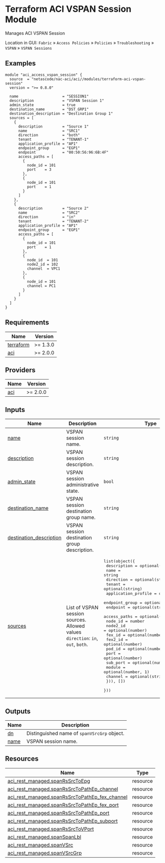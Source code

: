 <!-- BEGIN_TF_DOCS -->
# Terraform ACI VSPAN Session Module

Manages ACI VSPAN Session

Location in GUI:
`Fabric` » `Access Policies` » `Policies` » `Troubleshooting` » `VSPAN` » `VSPAN Sessions`

## Examples

```hcl
module "aci_access_vspan_session" {
  source  = "netascode/nac-aci/aci//modules/terraform-aci-vspan-session"
  version = ">= 0.8.0"

  name                    = "SESSION1"
  description             = "VSPAN Session 1"
  admin_state             = true
  destination_name        = "DST_GRP1"
  destination_description = "Destination Group 1"
  sources = [
    {
      description         = "Source 1"
      name                = "SRC1"
      direction           = "both"
      tenant              = "TENANT-1"
      application_profile = "AP1"
      endpoint_group      = "EGP1"
      endpoint            = "00:50:56:96:6B:4F"
      access_paths = [
        {
          node_id = 101
          port    = 3
        },
        {
          node_id = 101
          port    = 1
        }
      ]
    },
    {
      description         = "Source 2"
      name                = "SRC2"
      direction           = "in"
      tenant              = "TENANT-2"
      application_profile = "AP1"
      endpoint_group      = "EGP1"
      access_paths = [
        {
          node_id = 101
          port    = 1
        },
        {
          node_id  = 101
          node2_id = 102
          channel  = VPC1
        },
        {
          node_id = 101
          channel = PC1
        }
      ]
    }
  ]
}
```

## Requirements

| Name | Version |
|------|---------|
| <a name="requirement_terraform"></a> [terraform](#requirement\_terraform) | >= 1.3.0 |
| <a name="requirement_aci"></a> [aci](#requirement\_aci) | >= 2.0.0 |

## Providers

| Name | Version |
|------|---------|
| <a name="provider_aci"></a> [aci](#provider\_aci) | >= 2.0.0 |

## Inputs

| Name | Description | Type | Default | Required |
|------|-------------|------|---------|:--------:|
| <a name="input_name"></a> [name](#input\_name) | VSPAN session name. | `string` | n/a | yes |
| <a name="input_description"></a> [description](#input\_description) | VSPAN session description. | `string` | `""` | no |
| <a name="input_admin_state"></a> [admin\_state](#input\_admin\_state) | VSPAN session administrative state. | `bool` | `true` | no |
| <a name="input_destination_name"></a> [destination\_name](#input\_destination\_name) | VSPAN session destination group name. | `string` | n/a | yes |
| <a name="input_destination_description"></a> [destination\_description](#input\_destination\_description) | VSPAN session destination group description. | `string` | `""` | no |
| <a name="input_sources"></a> [sources](#input\_sources) | List of VSPAN session sources. Allowed values `direction`: `in`, `out`, `both`. | <pre>list(object({<br>    description         = optional(string, "")<br>    name                = string<br>    direction           = optional(string, "both")<br>    tenant              = optional(string)<br>    application_profile = optional(string)<br>    endpoint_group      = optional(string)<br>    endpoint            = optional(string)<br>    access_paths = optional(list(object({<br>      node_id  = number<br>      node2_id = optional(number)<br>      fex_id   = optional(number)<br>      fex2_id  = optional(number)<br>      pod_id   = optional(number, 1)<br>      port     = optional(number)<br>      sub_port = optional(number)<br>      module   = optional(number, 1)<br>      channel  = optional(string)<br>    })), [])<br>  }))</pre> | `[]` | no |

## Outputs

| Name | Description |
|------|-------------|
| <a name="output_dn"></a> [dn](#output\_dn) | Distinguished name of `spanVSrcGrp` object. |
| <a name="output_name"></a> [name](#output\_name) | VSPAN session name. |

## Resources

| Name | Type |
|------|------|
| [aci_rest_managed.spanRsSrcToEpg](https://registry.terraform.io/providers/CiscoDevNet/aci/latest/docs/resources/rest_managed) | resource |
| [aci_rest_managed.spanRsSrcToPathEp_channel](https://registry.terraform.io/providers/CiscoDevNet/aci/latest/docs/resources/rest_managed) | resource |
| [aci_rest_managed.spanRsSrcToPathEp_fex_channel](https://registry.terraform.io/providers/CiscoDevNet/aci/latest/docs/resources/rest_managed) | resource |
| [aci_rest_managed.spanRsSrcToPathEp_fex_port](https://registry.terraform.io/providers/CiscoDevNet/aci/latest/docs/resources/rest_managed) | resource |
| [aci_rest_managed.spanRsSrcToPathEp_port](https://registry.terraform.io/providers/CiscoDevNet/aci/latest/docs/resources/rest_managed) | resource |
| [aci_rest_managed.spanRsSrcToPathEp_subport](https://registry.terraform.io/providers/CiscoDevNet/aci/latest/docs/resources/rest_managed) | resource |
| [aci_rest_managed.spanRsSrcToVPort](https://registry.terraform.io/providers/CiscoDevNet/aci/latest/docs/resources/rest_managed) | resource |
| [aci_rest_managed.spanSpanLbl](https://registry.terraform.io/providers/CiscoDevNet/aci/latest/docs/resources/rest_managed) | resource |
| [aci_rest_managed.spanVSrc](https://registry.terraform.io/providers/CiscoDevNet/aci/latest/docs/resources/rest_managed) | resource |
| [aci_rest_managed.spanVSrcGrp](https://registry.terraform.io/providers/CiscoDevNet/aci/latest/docs/resources/rest_managed) | resource |
<!-- END_TF_DOCS -->
